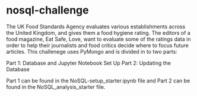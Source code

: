# nosql-challenge

The UK Food Standards Agency evaluates various establishments across the United Kingdom, and gives them a food hygiene rating. The editors of a food magazine, Eat Safe, Love, want to evaluate some of the ratings data in order to help their journalists and food critics decide where to focus future articles. This challenege uses PyMongo and is divided in to two parts:

Part 1: Database and Jupyter Notebook Set Up
Part 2: Updating the Database

Part 1 can be found in the NoSQL-setup_starter.ipynb file and Part 2 can be found in the NoSQL_analysis_starter file.
